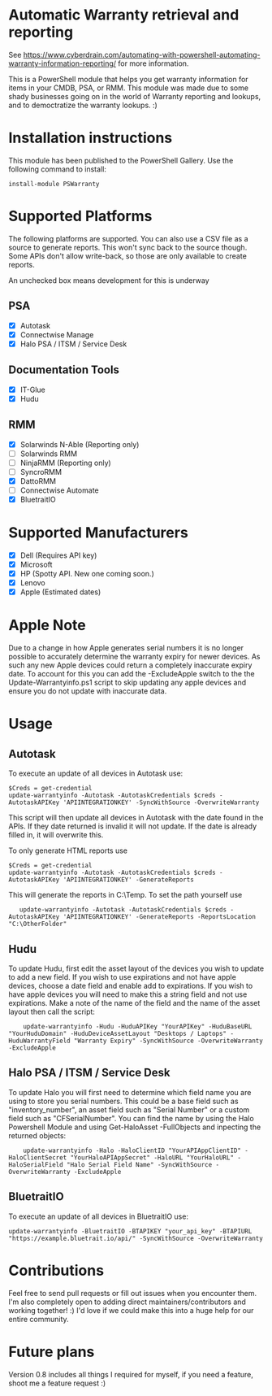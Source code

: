 # Automatic Warranty retrieval and reporting
See https://www.cyberdrain.com/automating-with-powershell-automating-warranty-information-reporting/ for more information.

This is a PowerShell module that helps you get warranty information for items in your CMDB, PSA, or RMM. This module was made due to some shady businesses going on in the world of Warranty reporting and lookups, and to democtratize the warranty lookups. :)

# Installation instructions

This module has been published to the PowerShell Gallery. Use the following command to install:  

    install-module PSWarranty

# Supported Platforms

The following platforms are supported. You can also use a CSV file as a source to generate reports. This won't sync back to the source though. Some APIs don't allow write-back, so those are only available to create reports.

An unchecked box means development for this is underway

## PSA    
- [x] Autotask
- [x] Connectwise Manage
- [X] Halo PSA / ITSM / Service Desk

## Documentation Tools
- [x] IT-Glue
- [X] Hudu

## RMM
- [x] Solarwinds N-Able (Reporting only)
- [ ] Solarwinds RMM
- [ ] NinjaRMM (Reporting only)
- [ ] SyncroRMM
- [x] DattoRMM
- [ ] Connectwise Automate
- [x] BluetraitIO

# Supported Manufacturers
- [x] Dell (Requires API key)
- [x] Microsoft
- [x] HP (Spotty API. New one coming soon.)
- [x] Lenovo
- [x] Apple (Estimated dates)

# Apple Note
Due to a change in how Apple generates serial numbers it is no longer possible to accurately determine the warranty expiry for newer devices. As such any new Apple devices could return a completely inaccurate expiry date. To account for this you can add the -ExcludeApple switch to the the Update-Warrantyinfo.ps1 script to skip updating any apple devices and ensure you do not update with inaccurate data.

# Usage
## Autotask
To execute an update of all devices in Autotask use:

    $Creds = get-credential  
    update-warrantyinfo -Autotask -AutotaskCredentials $creds -AutotaskAPIKey 'APIINTEGRATIONKEY' -SyncWithSource -OverwriteWarranty

This script will then update all devices in Autotask with the date found in the APIs. If they date returned is invalid it will not update. If the date is already filled in, it will overwrite this.

To only generate HTML reports use

    $Creds = get-credential  
    update-warrantyinfo -Autotask -AutotaskCredentials $creds -AutotaskAPIKey 'APIINTEGRATIONKEY' -GenerateReports

This will generate the reports in C:\Temp. To set the path yourself use

       update-warrantyinfo -Autotask -AutotaskCredentials $creds -AutotaskAPIKey 'APIINTEGRATIONKEY' -GenerateReports -ReportsLocation "C:\OtherFolder"

## Hudu
To update Hudu, first edit the asset layout of the devices you wish to update to add a new field. If you wish to use expirations and not have apple devices, choose a date field and enable add to expirations. If you wish to have apple devices you will need to make this a string field and not use expirations. Make a note of the name of the field and the name of the asset layout then call the script:

        update-warrantyinfo -Hudu -HuduAPIKey "YourAPIKey" -HuduBaseURL "YourHuduDomain" -HuduDeviceAssetLayout "Desktops / Laptops" -HuduWarrantyField "Warranty Expiry" -SyncWithSource -OverwriteWarranty -ExcludeApple 

## Halo PSA / ITSM / Service Desk
To update Halo you will first need to determine which field name you are using to store you serial numbers. This could be a base field such as "inventory_number", an asset field such as "Serial Number" or a custom field such as "CFSerialNumber". You can find the name by using the Halo Powershell Module and using Get-HaloAsset -FullObjects and inpecting the returned objects:

        update-warrantyinfo -Halo -HaloClientID "YourAPIAppClientID" -HaloClientSecret "YourHaloAPIAppSecret" -HaloURL "YourHaloURL" -HaloSerialField "Halo Serial Field Name" -SyncWithSource -OverwriteWarranty -ExcludeApple

## BluetraitIO
To execute an update of all devices in BluetraitIO use:

    update-warrantyinfo -BluetraitIO -BTAPIKEY "your_api_key" -BTAPIURL "https://example.bluetrait.io/api/" -SyncWithSource -OverwriteWarranty

# Contributions

Feel free to send pull requests or fill out issues when you encounter them. I'm also completely open to adding direct maintainers/contributors and working together! :) I'd love if we could make this into a huge help for our entire community.

# Future plans

Version 0.8 includes all things I required for myself, if you need a feature, shoot me a feature request :)
